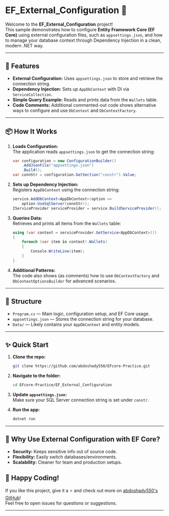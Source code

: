 # EF_External_Configuration 🚀


Welcome to the **EF_External_Configuration** project!  
This sample demonstrates how to configure **Entity Framework Core (EF Core)** using external configuration files, such as `appsettings.json`, and how to manage your database context through Dependency Injection in a clean, modern .NET way.  

---

## 🌟 Features

- **External Configuration:** Uses `appsettings.json` to store and retrieve the connection string.
- **Dependency Injection:** Sets up `AppDbContext` with DI via `ServiceCollection`.
- **Simple Query Example:** Reads and prints data from the `Wallets` table.
- **Code Comments:** Additional commented-out code shows alternative ways to configure and use `DbContext` and `DbContextFactory`.

---

## 📦 How It Works

1. **Loads Configuration:**  
   The application reads `appsettings.json` to get the connection string:
   ```csharp
   var configuration = new ConfigurationBuilder()
       .AddJsonFile("appsettings.json")
       .Build();
   var connStr = configuration.GetSection("constr").Value;
   ```

2. **Sets up Dependency Injection:**  
   Registers `AppDbContext` using the connection string:
   ```csharp
   service.AddDbContext<AppDbContext>(option =>
       option.UseSqlServer(connStr));
   IServiceProvider serviceProvider = service.BuildServiceProvider();
   ```

3. **Queries Data:**  
   Retrieves and prints all items from the `Wallets` table:
   ```csharp
   using (var context = serviceProvider.GetService<AppDbContext>())
   {
       foreach (var item in context!.Wallets)
       {
           Console.WriteLine(item);
       }
   }
   ```

4. **Additional Patterns:**  
   The code also shows (as comments) how to use `DbContextFactory` and `DbContextOptionsBuilder` for advanced scenarios.

---

## 📁 Structure

- `Program.cs` — Main logic, configuration setup, and EF Core usage.
- `appsettings.json` — Stores the connection string for your database.
- `Data/` — Likely contains your `AppDbContext` and entity models.

---

## ✨ Quick Start

1. **Clone the repo:**  
   ```bash
   git clone https://github.com/abdoshady550/EFcore-Practice.git
   ```

2. **Navigate to the folder:**  
   ```bash
   cd EFcore-Practice/EF_External_Configuration
   ```

3. **Update `appsettings.json`:**  
   Make sure your SQL Server connection string is set under `constr`.

4. **Run the app:**  
   ```bash
   dotnet run
   ```

---

## 🤔 Why Use External Configuration with EF Core?

- **Security:** Keeps sensitive info out of source code.
- **Flexibility:** Easily switch databases/environments.
- **Scalability:** Cleaner for team and production setups.



## 🙌 Happy Coding!

If you like this project, give it a ⭐️ and check out more on [abdoshady550's GitHub](https://github.com/abdoshady550)!  
Feel free to open issues for questions or suggestions.

---
